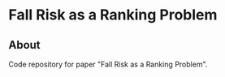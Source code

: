 # Fall Risk as a Ranking Problem

## About

Code repository for paper "Fall Risk as a Ranking Problem".
